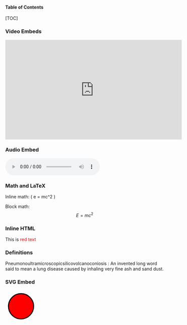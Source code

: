 #### Table of Contents
[TOC]

### Video Embeds
<iframe width="560" height="315" src="https://www.youtube.com/embed/qU_cSvA-Scs?si=Hz2epRdH0ycvzA-N" title="YouTube video player" frameborder="0" allow="accelerometer; autoplay; clipboard-write; encrypted-media; gyroscope; picture-in-picture; web-share" referrerpolicy="strict-origin-when-cross-origin" allowfullscreen></iframe>

### Audio Embed
<audio controls>
  <source src="audio-file.mp3" type="audio/mpeg">
  Your browser does not support the audio element.
</audio>


### Math and LaTeX
Inline math: \( e = mc^2 \)

Block math:
$$
E = mc^2
$$

### Inline HTML
This is <span style="color: red;">red text</span>

### Definitions
Pneumonoultramicroscopicsilicovolcanoconiosis
: An invented long word said to mean a lung disease caused by inhaling very fine ash and sand dust.

### SVG Embed
<svg width="100" height="100">
  <circle cx="50" cy="50" r="40" stroke="black" stroke-width="3" fill="red" />
</svg>